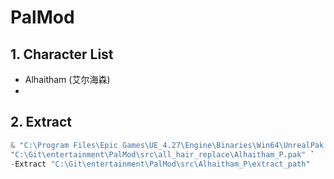 # PalMod

## 1. Character List
- Alhaitham (艾尔海森)
- 

## 2. Extract
```PowerShell
& "C:\Program Files\Epic Games\UE_4.27\Engine\Binaries\Win64\UnrealPak.exe" `
"C:\Git\entertainment\PalMod\src\all_hair_replace\Alhaitham_P.pak" `
-Extract "C:\Git\entertainment\PalMod\src\Alhaitham_P\extract_path"
```
